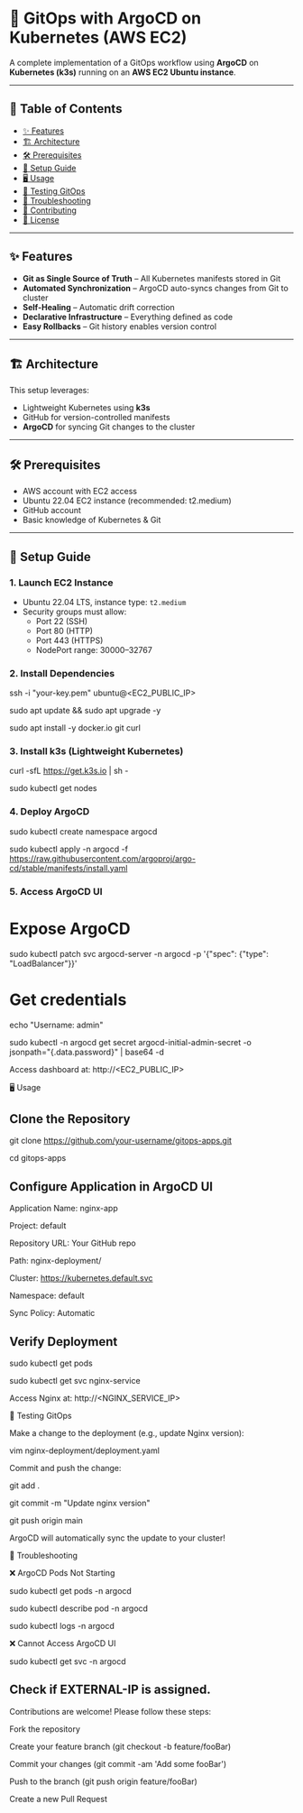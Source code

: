 # 🚀 GitOps with ArgoCD on Kubernetes (AWS EC2)

A complete implementation of a GitOps workflow using **ArgoCD** on **Kubernetes (k3s)** running on an **AWS EC2 Ubuntu instance**.

---

## 📌 Table of Contents

- [✨ Features](#-features)
- [🏗 Architecture](#-architecture)
- [🛠 Prerequisites](#-prerequisites)
- [🚀 Setup Guide](#-setup-guide)
- [🖥 Usage](#-usage)
- [🔄 Testing GitOps](#-testing-gitops)
- [🐛 Troubleshooting](#-troubleshooting)
- [🤝 Contributing](#-contributing)
- [📄 License](#-license)

---

## ✨ Features

- **Git as Single Source of Truth** – All Kubernetes manifests stored in Git
- **Automated Synchronization** – ArgoCD auto-syncs changes from Git to cluster
- **Self-Healing** – Automatic drift correction
- **Declarative Infrastructure** – Everything defined as code
- **Easy Rollbacks** – Git history enables version control

---

## 🏗 Architecture

This setup leverages:

- Lightweight Kubernetes using **k3s**
- GitHub for version-controlled manifests
- **ArgoCD** for syncing Git changes to the cluster

---

## 🛠 Prerequisites

- AWS account with EC2 access
- Ubuntu 22.04 EC2 instance (recommended: t2.medium)
- GitHub account
- Basic knowledge of Kubernetes & Git

---

## 🚀 Setup Guide

### 1. Launch EC2 Instance

- Ubuntu 22.04 LTS, instance type: `t2.medium`
- Security groups must allow:
  - Port 22 (SSH)
  - Port 80 (HTTP)
  - Port 443 (HTTPS)
  - NodePort range: 30000–32767

### 2. Install Dependencies


ssh -i "your-key.pem" ubuntu@<EC2_PUBLIC_IP>

sudo apt update && sudo apt upgrade -y

sudo apt install -y docker.io git curl

### 3. Install k3s (Lightweight Kubernetes)

curl -sfL https://get.k3s.io | sh -

sudo kubectl get nodes 

### 4. Deploy ArgoCD

sudo kubectl create namespace argocd

sudo kubectl apply -n argocd -f https://raw.githubusercontent.com/argoproj/argo-cd/stable/manifests/install.yaml

### 5. Access ArgoCD UI

# Expose ArgoCD

sudo kubectl patch svc argocd-server -n argocd -p '{"spec": {"type": "LoadBalancer"}}'

# Get credentials

echo "Username: admin"

sudo kubectl -n argocd get secret argocd-initial-admin-secret -o jsonpath="{.data.password}" | base64 -d

Access dashboard at: http://<EC2_PUBLIC_IP>

🖥 Usage

## Clone the Repository

git clone https://github.com/your-username/gitops-apps.git

cd gitops-apps

## Configure Application in ArgoCD UI

Application Name: nginx-app

Project: default

Repository URL: Your GitHub repo

Path: nginx-deployment/

Cluster: https://kubernetes.default.svc

Namespace: default

Sync Policy: Automatic

## Verify Deployment

sudo kubectl get pods

sudo kubectl get svc nginx-service

Access Nginx at: http://<NGINX_SERVICE_IP>

🔄 Testing GitOps

Make a change to the deployment (e.g., update Nginx version):

vim nginx-deployment/deployment.yaml

Commit and push the change:

git add .

git commit -m "Update nginx version"

git push origin main

ArgoCD will automatically sync the update to your cluster!

🐛 Troubleshooting

❌ ArgoCD Pods Not Starting

sudo kubectl get pods -n argocd

sudo kubectl describe pod <pod-name> -n argocd

sudo kubectl logs <pod-name> -n argocd

❌ Cannot Access ArgoCD UI

sudo kubectl get svc -n argocd

## Check if EXTERNAL-IP is assigned.

Contributions are welcome! Please follow these steps:

Fork the repository

Create your feature branch (git checkout -b feature/fooBar)

Commit your changes (git commit -am 'Add some fooBar')

Push to the branch (git push origin feature/fooBar)

Create a new Pull Request





